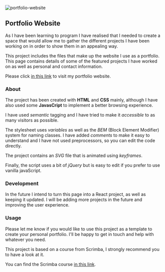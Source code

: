 ![portfolio-website](https://user-images.githubusercontent.com/71520089/121567175-91454e00-ca1e-11eb-9333-3697960ea946.gif)

## Portfolio Website
As I have been learning to program I have realised that I needed to create a space that would allow me to gather the different projects I have been working on in order to show them in an appealing way.

This project includes the files that make up the website I use as a portfolio. This page contains details of some of the featured projects I have worked on as well as personal and contact information.

Please click [in this link](https://www.marcoller.net/) to visit my portfolio website.

### About
The project has been created with **HTML** and **CSS** mainly, although I have also used some **JavasCript** to implement a better browsing experience.

I have used *semantic* tagging and I have tried to make it *accessible* to as many visitors as possible.

The stylesheet uses *variables* as well as the *BEM* (Block Element Modifier) system for naming classes. I have added *comments* to make it easy to understand and I have not used preprocessors, so you can edit the code directly.

The project contains an *SVG* file that is animated using *keyframes*.

Finally, the script uses a bit of *jQuery* but is easy to edit if you prefer to use vanilla javaScript.

### Development
In the future I intend to turn this page into a React project, as well as keeping it updated. I will be adding more projects in the future and improving the user experience.

### Usage
Please let me know if you would like to use this project as a template to create your personal portfolio. I'll be happy to get in touch and help with whatever you need.

This project is based on a course from Scrimba, I strongly recommend you to have a look at it.

You can find the Scrimba course [in this link](https://scrimba.com/learn/portfolio).
